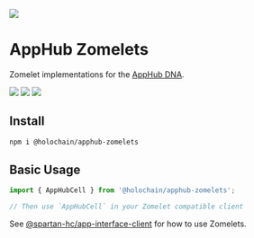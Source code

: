 [![](https://img.shields.io/npm/v/@holochain/apphub-zomelets/latest?style=flat-square)](http://npmjs.com/package/@holochain/apphub-zomelets)

# AppHub Zomelets
Zomelet implementations for the [AppHub DNA](https://github.com/holochain/devhub-dnas).

[![](https://img.shields.io/github/issues-raw/holochain/devhub-dnas?style=flat-square)](https://github.com/holochain/devhub-dnas/issues)
[![](https://img.shields.io/github/issues-closed-raw/holochain/devhub-dnas?style=flat-square)](https://github.com/holochain/devhub-dnas/issues?q=is%3Aissue+is%3Aclosed)
[![](https://img.shields.io/github/issues-pr-raw/holochain/devhub-dnas?style=flat-square)](https://github.com/holochain/devhub-dnas/pulls)


## Install

```bash
npm i @holochain/apphub-zomelets
```

## Basic Usage

```js
import { AppHubCell } from '@holochain/apphub-zomelets';

// Then use `AppHubCell` in your Zomelet compatible client
```

See [@spartan-hc/app-interface-client](https://www.npmjs.com/package/@spartan-hc/app-interface-client) for how to use Zomelets.
